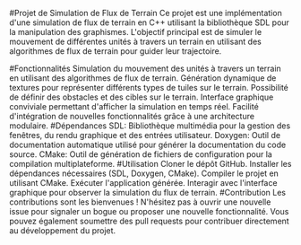 #Projet de Simulation de Flux de Terrain
Ce projet est une implémentation d'une simulation de flux de terrain en C++ utilisant la bibliothèque SDL pour la manipulation des graphismes. L'objectif principal est de simuler le mouvement de différentes unités à travers un terrain en utilisant des algorithmes de flux de terrain pour guider leur trajectoire.

#Fonctionnalités
Simulation du mouvement des unités à travers un terrain en utilisant des algorithmes de flux de terrain.
Génération dynamique de textures pour représenter différents types de tuiles sur le terrain.
Possibilité de définir des obstacles et des cibles sur le terrain.
Interface graphique conviviale permettant d'afficher la simulation en temps réel.
Facilité d'intégration de nouvelles fonctionnalités grâce à une architecture modulaire.
#Dépendances
SDL: Bibliothèque multimédia pour la gestion des fenêtres, du rendu graphique et des entrées utilisateur.
Doxygen: Outil de documentation automatique utilisé pour générer la documentation du code source.
CMake: Outil de génération de fichiers de configuration pour la compilation multiplateforme.
#Utilisation
Cloner le dépôt GitHub.
Installer les dépendances nécessaires (SDL, Doxygen, CMake).
Compiler le projet en utilisant CMake.
Exécuter l'application générée.
Interagir avec l'interface graphique pour observer la simulation du flux de terrain.
#Contribution
Les contributions sont les bienvenues ! N'hésitez pas à ouvrir une nouvelle issue pour signaler un bogue ou proposer une nouvelle fonctionnalité. Vous pouvez également soumettre des pull requests pour contribuer directement au développement du projet.
